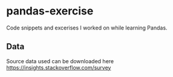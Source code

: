 # pandas-exercise

Code snippets and excerises I worked on while learning Pandas.


## Data

Source data used can be downloaded here <a href="https://insights.stackoverflow.com/survey" target="_blank"> https://insights.stackoverflow.com/survey </a>
